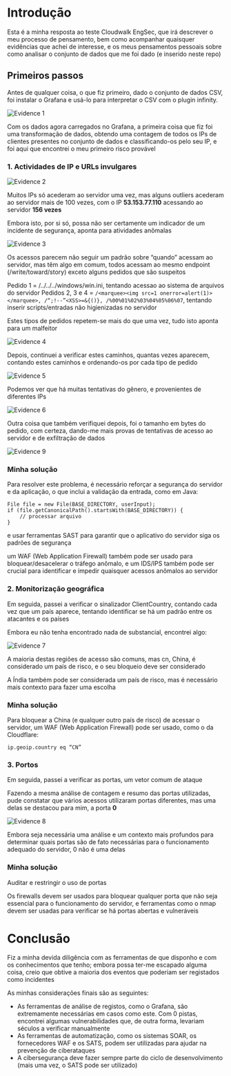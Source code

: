 # Introdução

Esta é a minha resposta ao teste Cloudwalk EngSec, que irá descrever o meu processo de pensamento, bem como acompanhar quaisquer evidências que achei de interesse, e os meus pensamentos pessoais sobre como analisar o conjunto de dados que me foi dado (e inserido neste repo)

## Primeiros passos

Antes de qualquer coisa, o que fiz primeiro, dado o conjunto de dados CSV, foi instalar o Grafana e usá-lo para interpretar o CSV com o plugin infinity.

![Evidence 1](/photos/1.png?raw=true "Evidence 1")

Com os dados agora carregados no Grafana, a primeira coisa que fiz foi uma transformação de dados, obtendo uma contagem de todos os IPs de clientes presentes no conjunto de dados e classificando-os pelo seu IP, e foi aqui que encontrei o meu primeiro risco provável

### 1. Actividades de IP e URLs invulgares

![Evidence 2](/photos/2.png?raw=true "Evidence 2")

Muitos IPs só acederam ao servidor uma vez, mas alguns outliers acederam ao servidor mais de 100 vezes, com o IP **53.153.77.110** acessando ao servidor **156 vezes**

Embora isto, por si só, possa não ser certamente um indicador de um incidente de segurança, aponta para atividades anômalas

![Evidence 3](/photos/3.png?raw=true "Evidence 3")

Os acessos parecem não seguir um padrão sobre “quando” acessam ao servidor, mas têm algo em comum, todos acessam ao mesmo endpoint (/write/toward/story) exceto alguns pedidos que são suspeitos

Pedido 1 = /../../../windows/win.ini, tentando acessao ao sistema de arquivos do servidor
Pedidos 2, 3 e 4 = ```/<marquee><img src=1 onerror=alert(1)></marquee>, /“;!--”<XSS>=&{()}, /%00%01%02%03%04%05%06%07```, tentando inserir scripts/entradas não higienizadas no servidor

Estes tipos de pedidos repetem-se mais do que uma vez, tudo isto aponta para um malfeitor

![Evidence 4](/photos/4.png?raw=true "Evidence 4")

Depois, continuei a verificar estes caminhos, quantas vezes aparecem, contando estes caminhos e ordenando-os por cada tipo de pedido

![Evidence 5](/photos/5.png?raw=true "Evidence 5")

Podemos ver que há muitas tentativas do gênero, e provenientes de diferentes IPs

![Evidence 6](/photos/6.png?raw=true "Evidence 6")

Outra coisa que também verifiquei depois, foi o tamanho em bytes do pedido, com certeza, dando-me mais provas de tentativas de acesso ao servidor e de exfiltração de dados

![Evidence 9](/photos/9.png?raw=true "Evidence 9")

### Minha solução

Para resolver este problema, é necessário reforçar a segurança do servidor e da aplicação, o que inclui a validação da entrada, como em Java:

```
File file = new File(BASE_DIRECTORY, userInput);
if (file.getCanonicalPath().startsWith(BASE_DIRECTORY)) {
    // processar arquivo
}
```

e usar ferramentas SAST para garantir que o aplicativo do servidor siga os padrões de segurança

um WAF (Web Application Firewall) também pode ser usado para bloquear/desacelerar o tráfego anômalo, e um IDS/IPS também pode ser crucial para identificar e impedir quaisquer acessos anômalos ao servidor

### 2. Monitorização geográfica

Em seguida, passei a verificar o sinalizador ClientCountry, contando cada vez que um país aparece, tentando identificar se há um padrão entre os atacantes e os países

Embora eu não tenha encontrado nada de substancial, encontrei algo:

![Evidence 7](/photos/7.png?raw=true "Evidence 7")

A maioria destas regiões de acesso são comuns, mas cn, China, é considerado um país de risco, e o seu bloqueio deve ser considerado

A Índia também pode ser considerada um país de risco, mas é necessário mais contexto para fazer uma escolha

### Minha solução

Para bloquear a China (e qualquer outro país de risco) de acessar o servidor, um WAF (Web Application Firewall) pode ser usado, como o da Cloudflare:

```
ip.geoip.country eq “CN”
```

### 3. Portos

Em seguida, passei a verificar as portas, um vetor comum de ataque

Fazendo a mesma análise de contagem e resumo das portas utilizadas, pude constatar que vários acessos utilizaram portas diferentes, mas uma delas se destacou para mim, a porta **0**

![Evidence 8](/photos/8.png?raw=true "Evidence 8")

Embora seja necessária uma análise e um contexto mais profundos para determinar quais portas são de fato necessárias para o funcionamento adequado do servidor, 0 não é uma delas

### Minha solução

Auditar e restringir o uso de portas

Os firewalls devem ser usados para bloquear qualquer porta que não seja essencial para o funcionamento do servidor, e ferramentas como o nmap devem ser usadas para verificar se há portas abertas e vulneráveis

# Conclusão

Fiz a minha devida diligência com as ferramentas de que disponho e com os conhecimentos que tenho; embora possa ter-me escapado alguma coisa, creio que obtive a maioria dos eventos que poderiam ser registados como incidentes

As minhas considerações finais são as seguintes:

- As ferramentas de análise de registos, como o Grafana, são extremamente necessárias em casos como este. Com 0 pistas, encontrei algumas vulnerabilidades que, de outra forma, levariam séculos a verificar manualmente
- As ferramentas de automatização, como os sistemas SOAR, os fornecedores WAF e os SATS, podem ser utilizadas para ajudar na prevenção de ciberataques
- A cibersegurança deve fazer sempre parte do ciclo de desenvolvimento (mais uma vez, o SATS pode ser utilizado)
